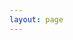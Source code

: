 ```yaml
---
layout: page
---
```


<script setup>
import Room from '@theme/components/Room.vue'
</script>

<Room />

